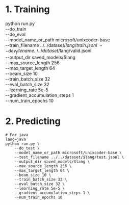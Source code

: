 # 1. Training
python run.py \
	--do_train \
	--do_eval \
	--model_name_or_path microsoft/unixcoder-base \
	--train_filename ../../dataset/$lang/train.jsonl \
	--dev_filename ../../dataset/$lang/valid.jsonl \
	--output_dir saved_models/$lang \
	--max_source_length 256 \
	--max_target_length 64 \
	--beam_size 10 \
	--train_batch_size 32 \
	--eval_batch_size 32 \
	--learning_rate 5e-5 \
	--gradient_accumulation_steps 1 \
	--num_train_epochs 10 
	
# 2. Predicting	
```
# For java
lang=java
python run.py \
	--do_test \
	--model_name_or_path microsoft/unixcoder-base \
	--test_filename ../../dataset/$lang/test.jsonl \
	--output_dir saved_models/$lang \
	--max_source_length 256 \
	--max_target_length 64 \
	--beam_size 10 \
	--train_batch_size 32 \
	--eval_batch_size 32 \
	--learning_rate 5e-5 \
	--gradient_accumulation_steps 1 \
	--num_train_epochs 10 	
```